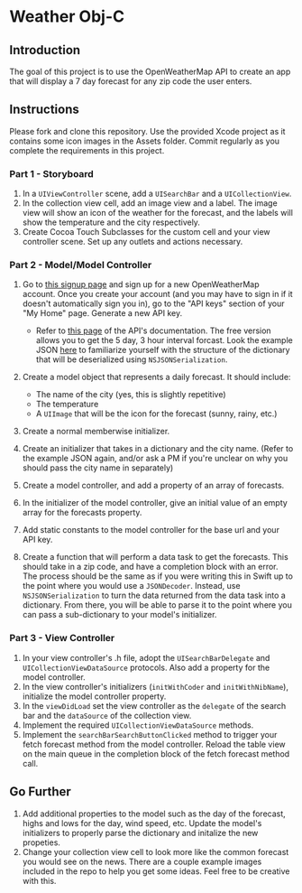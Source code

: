 # Weather Obj-C  

## Introduction

The goal of this project is to use the OpenWeatherMap API to create an app that will display a 7 day forecast for any zip code the user enters.

## Instructions

Please fork and clone this repository. Use the provided Xcode project as it contains some icon images in the Assets folder. Commit regularly as you complete the requirements in this project.

### Part 1 - Storyboard

1. In a `UIViewController` scene, add a `UISearchBar` and a `UICollectionView`. 
2. In the collection view cell, add an image view and a label. The image view will show an icon of the weather for the forecast, and the labels will show the temperature and the city respectively.
3. Create Cocoa Touch Subclasses for the custom cell and your view controller scene. Set up any outlets and actions necessary.

### Part 2 - Model/Model Controller

1. Go to [this signup page](https://home.openweathermap.org/users/sign_up) and sign up for a new OpenWeatherMap account. Once you create your account (and you may have to sign in if it doesn't automatically sign you in), go to the "API keys" section of your "My Home" page. Generate a new API key.
    - Refer to [this page](https://openweathermap.org/forecast16) of the API's documentation. The free version allows you to get the 5 day, 3 hour interval forcast. Look the example JSON [here](https://samples.openweathermap.org/data/2.5/forecast/daily?zip=94040&appid=b6907d289e10d714a6e88b30761fae22) to familiarize yourself with the structure of the dictionary that will be deserialized using `NSJSONSerialization`.

2. Create a model object that represents a daily forecast. It should include:
    - The name of the city (yes, this is slightly repetitive)
    - The temperature
    - A `UIImage` that will be the icon for the forecast (sunny, rainy, etc.)
3. Create a normal memberwise initializer.
4. Create an initializer that takes in a dictionary and the city name. (Refer to the example JSON again, and/or ask a PM if you're unclear on why you should pass the city name in separately)
5. Create a model controller, and add a property of an array of forecasts.
6. In the initializer of the model controller, give an initial value of an empty array for the forecasts property.
7. Add static constants to the model controller for the base url and your API key.
8. Create a function that will perform a data task to get the forecasts. This should take in a zip code, and have a completion block with an error. The process should be the same as if you were writing this in Swift up to the point where you would use a `JSONDecoder`. Instead, use `NSJSONSerialization` to turn the data returned from the data task into a dictionary. From there, you will be able to parse it to the point where you can pass a sub-dictionary to your model's initializer.

### Part 3 - View Controller

1. In your view controller's .h file, adopt the `UISearchBarDelegate` and `UICollectionViewDataSource` protocols. Also add a property for the model controller.
2. In the view controller's initializers (`initWithCoder` and `initWithNibName`), initialize the model controller property.
3. In the `viewDidLoad` set the view controller as the `delegate` of the search bar and the `dataSource` of the collection view.
4. Implement the required `UICollectionViewDataSource` methods.
5. Implement the `searchBarSearchButtonClicked` method to trigger your fetch forecast method from the model controller. Reload the table view on the main queue in the completion block of the fetch forecast method call.

## Go Further

1. Add additional properties to the model such as the day of the forecast, highs and lows for the day, wind speed, etc. Update the model's initializers to properly parse the dictionary and initalize the new propeties.
2. Change your collection view cell to look more like the common forecast you would see on the news. There are a couple example images included in the repo to help you get some ideas. Feel free to be creative with this. 


